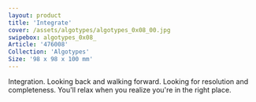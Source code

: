 ```yaml
---
layout: product
title: 'Integrate'
cover: /assets/algotypes/algotypes_0x08_00.jpg
swipebox: algotypes_0x08_
Article: '476008'
Collection: 'Algotypes'
Size: '98 x 98 x 100 mm'
---
```

Integration. Looking back and walking forward. Looking for resolution and completeness. You'll relax when you realize you're in the right place.
